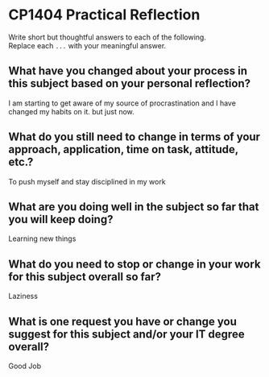 # CP1404 Practical Reflection

Write short but thoughtful answers to each of the following.  
Replace each `...` with your meaningful answer.

## What have you changed about your process in this subject based on your personal reflection?

I am starting to get aware of my source of procrastination and I have changed my habits on it. but just now.

## What do you still need to change in terms of your approach, application, time on task, attitude, etc.?

To push myself and stay disciplined in my work

## What are you doing well in the subject so far that you will keep doing?

Learning new things

## What do you need to stop or change in your work for this subject overall so far?

Laziness

## What is one request you have or change you suggest for this subject and/or your IT degree overall?

Good Job
